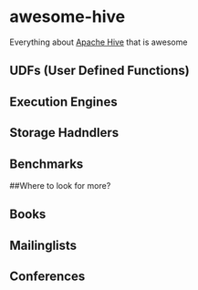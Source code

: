 # awesome-hive
Everything about [Apache Hive](https://hive.apache.org) that is awesome 

## UDFs (User Defined Functions)

## Execution Engines

## Storage Hadndlers

## Benchmarks

##Where to look for more?

## Books

## Mailinglists

## Conferences

